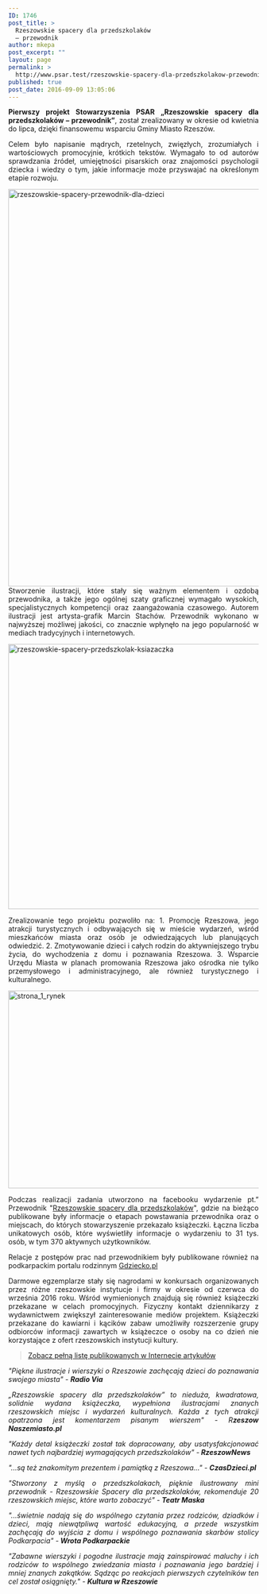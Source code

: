 ```yaml
---
ID: 1746
post_title: >
  Rzeszowskie spacery dla przedszkolaków
  – przewodnik
author: mkepa
post_excerpt: ""
layout: page
permalink: >
  http://www.psar.test/rzeszowskie-spacery-dla-przedszkolakow-przewodnik/
published: true
post_date: 2016-09-09 13:05:06
---
```

<p style="text-align: justify;"><strong>Pierwszy projekt Stowarzyszenia PSAR „Rzeszowskie spacery dla przedszkolaków – przewodnik”</strong>, został zrealizowany w okresie od kwietnia do lipca, dzięki finansowemu wsparciu Gminy Miasto Rzeszów.</p>
<p style="text-align: justify;">Celem było napisanie mądrych, rzetelnych, zwięzłych, zrozumiałych i wartościowych promocyjnie, krótkich tekstów. Wymagało to od autorów sprawdzania źródeł, umiejętności pisarskich oraz znajomości psychologii dziecka i wiedzy o tym, jakie informacje może przyswajać na określonym etapie rozwoju.</p>
<p style="text-align: justify;"><a href="http://www.psar.test/wp-content/uploads/2016/09/rzeszowskie-spacery-przewodnik-dla-dzieci.jpg"><img class="alignnone size-full wp-image-1129" src="http://www.psar.test/wp-content/uploads/2016/09/rzeszowskie-spacery-przewodnik-dla-dzieci.jpg" alt="rzeszowskie-spacery-przewodnik-dla-dzieci" width="800" height="800" /></a>
Stworzenie ilustracji, które stały się ważnym elementem i ozdobą przewodnika, a także jego ogólnej szaty graficznej wymagało wysokich, specjalistycznych kompetencji oraz zaangażowania czasowego. Autorem ilustracji jest artysta-grafik Marcin Stachów.
Przewodnik wykonano w najwyższej możliwej jakości, co znacznie wpłynęło na jego popularność w mediach tradycyjnych i internetowych.</p>
<p style="text-align: justify;"><a href="http://www.psar.test/wp-content/uploads/2016/09/rzeszowskie-spacery-przedszkolak-ksiazaczka.jpg"><img class="size-full wp-image-1123 aligncenter" src="http://www.psar.test/wp-content/uploads/2016/09/rzeszowskie-spacery-przedszkolak-ksiazaczka.jpg" alt="rzeszowskie-spacery-przedszkolak-ksiazaczka" width="800" height="534" /></a></p>
<p style="text-align: justify;">Zrealizowanie tego projektu pozwoliło na:
1. Promocję Rzeszowa, jego atrakcji turystycznych i odbywających się w mieście wydarzeń, wśród mieszkańców miasta oraz osób je odwiedzających lub planujących odwiedzić.
2. Zmotywowanie dzieci i całych rodzin do aktywniejszego trybu życia, do wychodzenia z domu i poznawania Rzeszowa.
3. Wsparcie Urzędu Miasta w planach promowania Rzeszowa jako ośrodka nie tylko przemysłowego i administracyjnego, ale również turystycznego i kulturalnego.</p>
<p style="text-align: justify;"><a href="http://www.psar.test/wp-content/uploads/2016/09/Strona_1_Rynek.jpg"><img class="alignnone size-large wp-image-1134" src="http://www.psar.test/wp-content/uploads/2016/09/Strona_1_Rynek.jpg" alt="strona_1_rynek" width="640" height="398" /></a></p>
<p style="text-align: justify;">Podczas realizacji zadania utworzono na facebooku wydarzenie pt.” Przewodnik "<a href="https://www.facebook.com/events/1707820796161491/" target="_blank" rel="nofollow">Rzeszowskie spacery dla przedszkolaków</a>", gdzie na bieżąco publikowane były informacje o etapach powstawania przewodnika oraz o miejscach, do których stowarzyszenie przekazało książeczki. Łączna liczba unikatowych osób, które wyświetliły informacje o wydarzeniu to 31 tys. osób, w tym 370 aktywnych użytkowników.</p>
<p style="text-align: justify;">Relacje z postępów prac nad przewodnikiem były publikowane również na podkarpackim portalu rodzinnym <a href="http://gdziecko.pl/rzeszowskie-spacery-dla-przedszkolakow-przewodnik/" target="_blank">Gdziecko.pl </a></p>
<p style="text-align: justify;">Darmowe egzemplarze stały się nagrodami w konkursach organizowanych przez różne rzeszowskie instytucje i firmy w okresie od czerwca do września 2016 roku. Wśród wymienionych znajdują się również książeczki przekazane w celach promocyjnych. Fizyczny kontakt dziennikarzy z wydawnictwem zwiększył zainteresowanie mediów projektem. Książeczki przekazane do kawiarni i kącików zabaw umożliwiły rozszerzenie grupy odbiorców informacji zawartych w książeczce o osoby na co dzień nie korzystające z ofert rzeszowskich instytucji kultury.</p>

<blockquote>
<p style="text-align: justify;"><a href="http://dev-psar.pantheonsite.io/media-o-przewodniku/" target="_blank">Zobacz pełną listę publikowanych w Internecie artykułów</a></p>
</blockquote>
<p style="text-align: justify;"><em>"Piękne ilustracje i wierszyki o Rzeszowie zachęcają dzieci do poznawania swojego miasta" - <strong>Radio Via</strong></em></p>
<p style="text-align: justify;"><em>„Rzeszowskie spacery dla przedszkolaków” to nieduża, kwadratowa, solidnie wydana książeczka, wypełniona ilustracjami znanych rzeszowskich <span id="pp_nsitsp_2">miejsc</span> i wydarzeń kulturalnych. Każda z tych atrakcji opatrzona jest komentarzem pisanym wierszem" - R<strong>zeszow Naszemiasto.pl</strong></em></p>
<p style="text-align: justify;"><em>"Każdy detal książeczki został tak dopracowany, aby usatysfakcjonować nawet tych najbardziej wymagających przedszkolaków" -<strong> RzeszowNews</strong></em></p>
<p style="text-align: justify;"><em>"...są też znakomitym prezentem i pamiątką z Rzeszowa..." - <strong>CzasDzieci.pl
</strong></em></p>
<p style="text-align: justify;"><em>"Stworzony z myślą o przedszkolakach, pięknie ilustrowany mini przewodnik - Rzeszowskie Spacery dla przedszkolaków, rekomenduje 20 rzeszowskich miejsc, które warto zobaczyć" - <strong>Teatr Maska</strong></em></p>
<p style="text-align: justify;"><em>"...świetnie nadają się do wspólnego czytania przez rodziców, dziadków i dzieci, mają niewątpliwą wartość edukacyjną, a przede wszystkim zachęcają do wyjścia z domu i wspólnego poznawania skarbów stolicy Podkarpacia" -<strong> Wrota Podkarpackie</strong></em></p>
<p style="text-align: justify;"><em>"Zabawne wierszyki i pogodne ilustracje mają zainspirować maluchy i ich rodziców to wspólnego zwiedzania miasta i poznawania jego bardziej i mniej znanych zakątków. Sądząc po reakcjach pierwszych czytelników ten cel został osiągnięty." - <strong>Kultura w Rzeszowie</strong></em></p>
